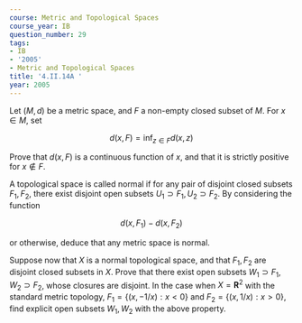 ```yaml
---
course: Metric and Topological Spaces
course_year: IB
question_number: 29
tags:
- IB
- '2005'
- Metric and Topological Spaces
title: '4.II.14A '
year: 2005
---
```



Let $(M, d)$ be a metric space, and $F$ a non-empty closed subset of $M$. For $x \in M$, set

$$d(x, F)=\inf _{z \in F} d(x, z)$$

Prove that $d(x, F)$ is a continuous function of $x$, and that it is strictly positive for $x \notin F$.

A topological space is called normal if for any pair of disjoint closed subsets $F_{1}, F_{2}$, there exist disjoint open subsets $U_{1} \supset F_{1}, U_{2} \supset F_{2}$. By considering the function

$$d\left(x, F_{1}\right)-d\left(x, F_{2}\right)$$

or otherwise, deduce that any metric space is normal.

Suppose now that $X$ is a normal topological space, and that $F_{1}, F_{2}$ are disjoint closed subsets in $X$. Prove that there exist open subsets $W_{1} \supset F_{1}, W_{2} \supset F_{2}$, whose closures are disjoint. In the case when $X=\mathbf{R}^{2}$ with the standard metric topology, $F_{1}=\{(x,-1 / x): x<0\}$ and $F_{2}=\{(x, 1 / x): x>0\}$, find explicit open subsets $W_{1}, W_{2}$ with the above property.